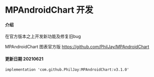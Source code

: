 # MPAndroidChart 开发

#### 介绍
 在官方版本之上开发新功能及修复旧bug

 MPAndroidChart 图表官方版 https://github.com/PhilJay/MPAndroidChart


#### 更新日期 20210621
    implementation 'com.github.PhilJay:MPAndroidChart:v3.1.0'